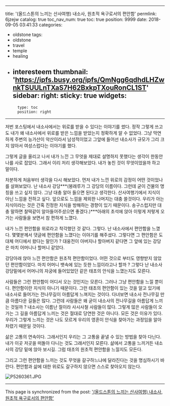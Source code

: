 
---
title: '(올드스톤의 느끼는 산사여행) 내소사, 원초적 욕구로서의 편안함'
permlink: 6jzejw
catalog: true
toc_nav_num: true
toc: true
position: 9999
date: 2018-09-05 03:41:33
categories:
- oldstone
tags:
- oldstone
- travel
- temple
- healing
- interesteem
thumbnail: 'https://ipfs.busy.org/ipfs/QmNgg6qdhdLHZwnkTSUULnTXaS7H62BxkpTXouRonCL1ST'
sidebar:
    right:
        sticky: true
widgets:
    -
        type: toc
        position: right
---


저번 포스팅에서 내소사에서는 위로를 받을 수 있다는 이야기를 썼다. 정작 그렇게 쓰고도 내가 왜 내소사에서 위로를 받은 느낌을 받았는지 정확하게 알 수 없었다. 그냥 막연하게 주변의 능가산이 악산이라서 남성적이었고 그앞에 들어선 내소사가 규모가 그리 크지 않아서 여성스럽다는 이야기를 했다. 

그렇게 글을 올리고 나서 내가 느낀 그 무엇을 제대로 설명하지 못했다는 생각이 한동안 나를 사로 잡았다. 그래서 이리 저리 생각해보았다. 내가 놓친 것이 무엇이었을까 하고 말이다. 

차분하게 처음부터 생각을 다시 해보았다. 먼저 내가 느낀 위로의 감정이 어떤 것이었나를 살펴보았다. 난 내소사 강당***(봉래루가 그 강당의 이름이다. 그런데 굳이 건물의 명칭을 쓰고 싶지 않다. 그냥 대충 알아 들으면 된다고 생각한다. 산사여행기에서 지식이 아닌 느낌을 전하고 싶다. 앞으로도 느낌을 제외한 나머지는 대충 쓸것이다. 우리가 아는 지식이라는 것은 간혹 진정한 지식을 방해하는 경향이 있기 때문이다. 송구스럽지만 대충 말하면 찰떡같이 알아들어주셨으면 좋겠다.)***아래의 초석에 앉아 이렇게 저렇게 오가는 사람들을 보면서 참 편하게 느꼈다. 

내가 느낀 편안함을 위로라고 착각했던 것 같다. 그렇다. 난 내소사에서 편안함을 느꼈다. 몇몇분께서 댓글에 편안함을 느꼈다는 이야기를 해주셨다. 그렇다면 그 편안함은 도대체 어디에서 왔다는 말인가 ? 대웅전이 아버지나 할아버지 같다면 그 앞에 있는 강당은 마치 어머니나 할머니 같았다. 

강당아래 앉아 느낀 편안함은 원초적 편안함이었다. 어떤 것으로 부터도 영향받지 않았던  편안함이었다. 마치 어머니 뱃속에 있는 듯한 느낌이라고나 할까 ? 그렇다 난 내소사 강당밑에서 어머니의 자궁에 들어있었던 같은 태초의 안식을 느꼈는지도 모른다. 

사람들은 그런 편안함이 어디서 오는 것인지는 모른다. 그러나 그냥 편안함을 느낄 뿐이다. 편안함이란 지식이 아니기 때문이다. 그런 태초의 편안함이 있는 것을 알고 있기에 내소사로 들어가는 전나무길이 아름답게 느껴지는 것이다. 다녀보면 내소사 전나무길 만큼 아름다운 길들은 많다. 그런데 사람들은 왜 굳이 내소사의 전나무길을 아름답게 느끼는 것일까 ? 내소사는 이름난 절이라 사시사철 사람들이 많다. 그렇게 많은 사람들이 오가는 그 길을 아름답게 느끼는 것은 절대로 당연한 것은 아니다. 모든 것은 이유가 있다. 우리가 그렇게 느끼는 것은 나도 모르게 우리의 영혼이 안식을 찾아가는 과정임을 알아차렸기 때문일 것이다.

삶은 고통의 연속이다. 그래서인지 우리는 그 고통을 끝낼 수 있는 방법을 찾아 다닌다. 내가 이곳 저곳을 떠돌아 다니는 것도 그래서인지 모른다. 삶에서 고통을 느끼거든 내소사의 강당 밑에 앉아 보시길. 그럼 태초의 원초적 편안함을 느낄지도 모든다. 

그리고 그런 편안함을 느끼는 것도 무엇을 갈구하느냐에 달라진다는 것을 명심하시기 바란다. 
편안함과 삶에 대한 위로도 갈구하지 않으면 스스로 찾아오지 않는다. 

![P5260361.JPG](https://ipfs.busy.org/ipfs/QmNgg6qdhdLHZwnkTSUULnTXaS7H62BxkpTXouRonCL1ST)

- - -

This page is synchronized from the post: ['(올드스톤의 느끼는 산사여행) 내소사, 원초적 욕구로서의 편안함'](https://steemit.com/@oldstone/6jzejw)
